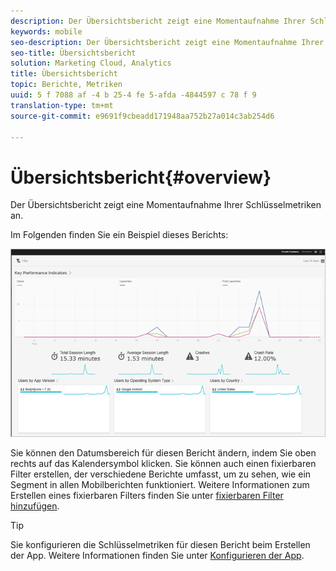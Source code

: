 ```yaml
---
description: Der Übersichtsbericht zeigt eine Momentaufnahme Ihrer Schlüsselmetriken an.
keywords: mobile
seo-description: Der Übersichtsbericht zeigt eine Momentaufnahme Ihrer Schlüsselmetriken an.
seo-title: Übersichtsbericht
solution: Marketing Cloud, Analytics
title: Übersichtsbericht
topic: Berichte, Metriken
uuid: 5 f 7088 af -4 b 25-4 fe 5-afda -4844597 c 78 f 9
translation-type: tm+mt
source-git-commit: e9691f9cbeadd171948aa752b27a014c3ab254d6

---
```



# Übersichtsbericht{#overview}

Der Übersichtsbericht zeigt eine Momentaufnahme Ihrer Schlüsselmetriken an.

Im Folgenden finden Sie ein Beispiel dieses Berichts:

![](assets/report_usage_overview.png)

Sie können den Datumsbereich für diesen Bericht ändern, indem Sie oben rechts auf das Kalendersymbol klicken. Sie können auch einen fixierbaren Filter erstellen, der verschiedene Berichte umfasst, um zu sehen, wie ein Segment in allen Mobilberichten funktioniert. Weitere Informationen zum Erstellen eines fixierbaren Filters finden Sie unter [fixierbaren Filter hinzufügen](/help/using/usage/reports-customize/t-sticky-filter.md).

>[!TIP]
>
>Sie konfigurieren die Schlüsselmetriken für diesen Bericht beim Erstellen der App. Weitere Informationen finden Sie unter [Konfigurieren der App](/help/using/c-manage-app-settings/c-mob-confg-app/c-mob-confg-app.md).

